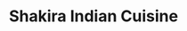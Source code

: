 ---
title: "Shakira Indian Cuisine"
address: "1st Flr, 47 Lr Georges st Dun Laoghaire Co. Dublin"
tel: "(01)2800923"
county: "Dublin"
category: "Indian Restaurants"
type: "Content"
lat: "53.29391235"
lng: "-6.139352322"
---